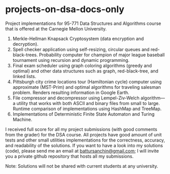 # projects-on-dsa-docs-only
Project implementations for 95-771 Data Structures and Algorithms course that is offered at the Carnegie Mellon University. 

1. Merkle-Hellman Knapsack Cryptosystem (data encryption and decryption).
2. Spell checker application using self-resizing, circular queues and red-black-trees. Probability computer for champion of major league baseball tournament using recursion and dynamic programming.
3. Final exam scheduler using graph coloring algorithms (greedy and optimal) and other data structures such as graph, red-black-tree, and linked lists.
4. Pittsburgh city crime locations tour (Hamiltonian cycle) computer using approximate (MST-Prim) and optimal algorithms for traveling salesman problem. Renders resulting information in Google Earth.
5. File compressor and decompressor using Lempel-Ziv-Welch algorithm—a utility that works with both ASCII and binary files from small to large. Runtime comparison of implementations using HashMap and TreeMap.
6. Implementations of Deterministic Finite State Automaton and Turing Machine.

I received full score for all my project submissions (with good comments from the grader) for the DSA course. All projects have good amount of unit tests and other small utilities implementations for the correctness, accuracy, and readability of the solutions. If you want to have a look into my solutions (code), please send me an email at battursanchin@gmail.com; I will invite you a private github repository that hosts all my submissions. 

Note: Solutions will not be shared with current students at any university.

